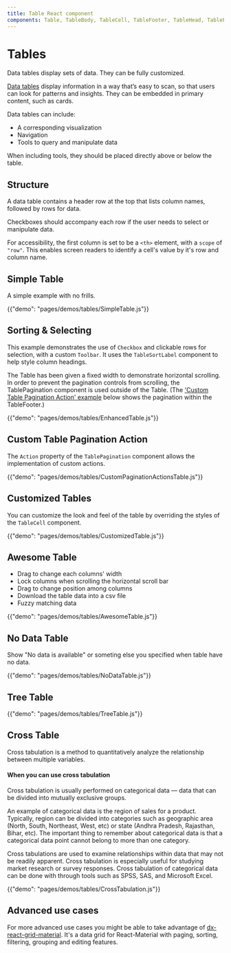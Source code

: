```yaml
---
title: Table React component
components: Table, TableBody, TableCell, TableFooter, TableHead, TablePagination, TableRow, TableSortLabel, AbundantCrossTabulation, CrossTabulation, AwesomeTable
---
```


# Tables

<p class="description">Data tables display sets of data. They can be fully customized.</p>

[Data tables](https://material.io/design/components/data-tables.html) display information in a way that’s easy to scan, so that users can look for patterns and insights. They can be embedded in primary content, such as cards.

Data tables can include:
- A corresponding visualization
- Navigation
- Tools to query and manipulate data

When including tools, they should be placed directly above or below the table.

## Structure

A data table contains a header row at the top that lists column names, followed by rows for data.

Checkboxes should accompany each row if the user needs to select or manipulate data.

For accessibility, the first column is set to be a `<th>` element, with a `scope` of `"row"`. This enables screen readers to identify a cell's value by it's row and column name.

## Simple Table

A simple example with no frills.

{{"demo": "pages/demos/tables/SimpleTable.js"}}

## Sorting & Selecting

This example demonstrates the use of `Checkbox` and clickable rows for selection, with a custom `Toolbar`. It uses the `TableSortLabel` component to help style column headings.

The Table has been given a fixed width to demonstrate horizontal scrolling. In order to prevent the pagination controls from scrolling, the TablePagination component is used outside of the Table. (The ['Custom Table Pagination Action' example](#custom-table-pagination-action) below shows the pagination within the TableFooter.)

{{"demo": "pages/demos/tables/EnhancedTable.js"}}

## Custom Table Pagination Action

The `Action` property of the `TablePagination` component allows the implementation of
custom actions.

{{"demo": "pages/demos/tables/CustomPaginationActionsTable.js"}}

## Customized Tables

You can customize the look and feel of the table by overriding the styles of the `TableCell` component.

{{"demo": "pages/demos/tables/CustomizedTable.js"}}

## Awesome Table

* Drag to change each columns' width
* Lock columns when scrolling the horizontal scroll bar
* Drag to change position among columns
* Download the table data into a csv file
* Fuzzy matching data

{{"demo": "pages/demos/tables/AwesomeTable.js"}}

## No Data Table

Show "No data is available" or someting else you specified when table have no data. 

{{"demo": "pages/demos/tables/NoDataTable.js"}}

## Tree Table
{{"demo": "pages/demos/tables/TreeTable.js"}}

## Cross Table

Cross tabulation is a method to quantitatively analyze the relationship between multiple variables.

#### When you can use cross tabulation
Cross tabulation is usually performed on categorical data — data that can be divided into mutually exclusive groups.

An example of categorical data is the region of sales for a product. Typically, region can be divided into categories such as geographic area (North, South, Northeast, West, etc) or state (Andhra Pradesh, Rajasthan, Bihar, etc). The important thing to remember about categorical data is that a categorical data point cannot belong to more than one category.

Cross tabulations are used to examine relationships within data that may not be readily apparent. Cross tabulation is especially useful for studying market research or survey responses. Cross tabulation of categorical data can be done with through tools such as SPSS, SAS, and Microsoft Excel.

{{"demo": "pages/demos/tables/CrossTabulation.js"}}

## Advanced use cases

For more advanced use cases you might be able to take advantage of [dx-react-grid-material](https://devexpress.github.io/devextreme-reactive/react/grid/). It's a data grid for React-Material with paging, sorting, filtering, grouping and editing features.

